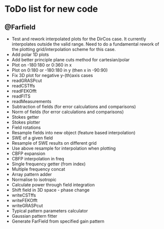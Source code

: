 # ToDo list for new code

## @Farfield
- Test and rework interpolated plots for the DirCos case.  It currently interpolates outside the valid range. Need to do a fundamental rework of the plotting grid/interpolation scheme for this case.
- Add polar 1D plots
- Add better principle plane cuts method for cartesian/polar
- Plot on -180:180 or 0:360 in x
- Plot on 0:180 or -180:180 in y (then x in -90:90)
- Fix 3D plot for negative y-(th)axis cases
- readGRASPcut
- readCSTffs
- readFEKOfft
- readFITS
- readMeasurements
- Subtraction of fields (for error calculations and comparisons)
- Norm of fields (for error calculations and comparisons)
- Stokes getter
- Stokes plotter
- Field rotations
- Resample fields into new object (feature based interpolation)
- SWE of a given field
- Resample of SWE results on different grid
- Use above resample for interpolation when plotting
- CBFP expansion
- CBFP interpolation in freq
- Single frequency getter (from index)
- Multiple frequency concat
- Array pattern adder
- Normalise to isotropic
- Calculate power through field integration
- Shift field in 3D space - phase change
- writeCSTffs
- writeFEKOfft
- writeGRASPcut
- Typical pattern parameters calculator
- Gaussian pattern fitter
- Generate FarField from specified gain pattern